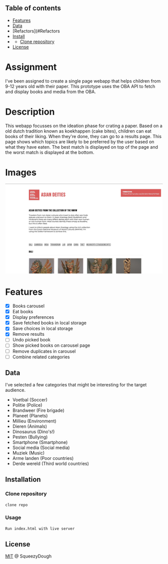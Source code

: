 ## Table of contents
* [Features](#Features)
* [Data](#Data)
* [Refactors](#Refactors
* [Install](#Install)
* * [Clone repository](#Clone-repo)
* [License](#License)

# Assignment
I've been assigned to create a single page webapp that helps children from 9-12 years old with their paper. This prototype uses the OBA API to fetch and display books and media from the OBA.

# Description
This webapp focusses on the ideation phase for crating a paper. Based on a old dutch tradition known as koekhappen (cake bites), children can eat books of their liking. When they're done, they can go to a results page. This page shows which topics are likely to be preferred by the user based on what they have eaten. The best match is displayed on top of the page and the worst match is displayed at the bottom.

# Images
![](https://github.com/SqueezyDough/frontend-applications/blob/master/wiki/home2.jpg?)

<a name="Features"></a>
# Features
- [X] Books carousel
- [X] Eat books
- [X] Display preferences
- [X] Save fetched books in local storage
- [X] Save choices in local storage
- [X] Remove results
- [ ] Undo picked book
- [ ] Show picked books on carousel page
- [ ] Remove duplicates in carousel
- [ ] Combine related categories

<a name="Data"></a>
## Data
I've selected a few categories that might be interesting for the target audience.

* Voetbal (Soccer)
* Politie (Police)
* Brandweer (Fire brigade)
* Planeet (Planets)
* Millieu (Environment)
* Dieren (Animals)
* Dinosaurus (Dino's!)
* Pesten (Bullying)
* Smartphone (Smartphone)
* Social media (Social media)
* Muziek (Music)
* Arme landen (Poor countries)
* Derde wereld (Third world countries)

<a name="Installation"></a>
## Installation
  <a name="Clone-repo"></a>
  ### Clone repository
  `clone repo`

  <a name="Usage"></a>
  ### Usage 
  `Run index.html with live server`

<a name="License"></a>
## License 
[MIT](https://github.com/SqueezyDough/frontend-applications/blob/master/LICENSE) @ SqueezyDough
